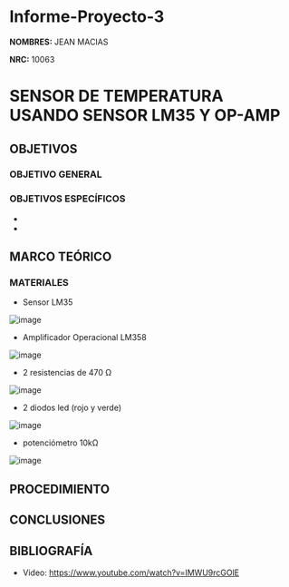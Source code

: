 # Informe-Proyecto-3

**NOMBRES:** JEAN MACIAS

**NRC:** 10063

# **SENSOR DE TEMPERATURA USANDO SENSOR LM35 Y OP-AMP**

## **OBJETIVOS**

### **OBJETIVO GENERAL**

### **OBJETIVOS ESPECÍFICOS**

* 

*

## **MARCO TEÓRICO**

### **MATERIALES**

* Sensor LM35

![image](https://user-images.githubusercontent.com/116774235/221907127-84597448-f99a-42ef-8297-1540ff96a1d1.png)

* Amplificador Operacional LM358

![image](https://user-images.githubusercontent.com/116774235/221907423-9e89631c-3ca8-4725-9e56-1e50cd60926e.png)

* 2 resistencias de 470 Ω

![image](https://user-images.githubusercontent.com/116774235/221907539-d80d06bb-c94f-43e2-b415-64308eb103d9.png)

* 2 diodos led (rojo y verde)

![image](https://user-images.githubusercontent.com/116774235/221907635-0ae73261-a173-40eb-8206-4c2a9b797daa.png)

* potenciómetro 10kΩ

![image](https://user-images.githubusercontent.com/116774235/221907786-d9e27ad0-91f8-4cf3-97e8-d9be403ec1d5.png)

## **PROCEDIMIENTO**

## **CONCLUSIONES**

## **BIBLIOGRAFÍA**

* Video: https://www.youtube.com/watch?v=IMWU9rcGOlE
